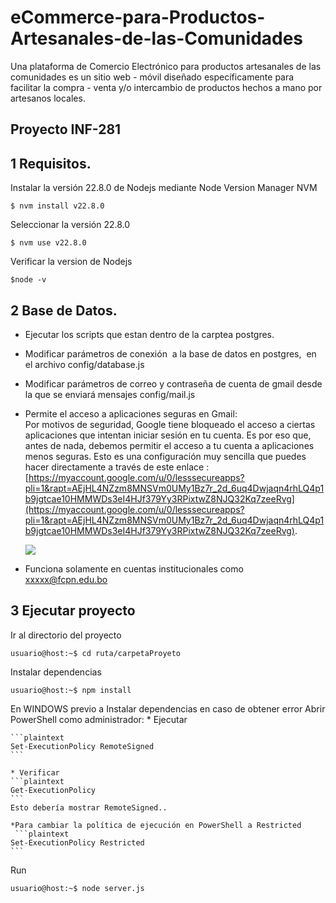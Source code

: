 # eCommerce-para-Productos-Artesanales-de-las-Comunidades
Una plataforma de Comercio Electrónico para productos artesanales de las comunidades es un sitio web - móvil diseñado específicamente para facilitar la compra - venta y/o intercambio de productos hechos a mano por artesanos locales. 

## Proyecto INF-281

## 1 Requisitos.

Instalar la versión 22.8.0 de Nodejs mediante Node Version Manager NVM

```plaintext
$ nvm install v22.8.0
```

Seleccionar la versión 22.8.0

```plaintext
$ nvm use v22.8.0
```

Verificar la version de Nodejs

```plaintext
$node -v
```

## 2 Base de Datos.

*   Ejecutar los scripts que estan dentro de la carptea postgres.
*   Modificar parámetros de conexión  a la base de datos en postgres,  en el archivo config/database.js
*   Modificar parámetros de correo y contraseña de cuenta de gmail desde la que se enviará mensajes config/mail.js
*   Permite el acceso a aplicaciones seguras en Gmail:  
    Por motivos de seguridad, Google tiene bloqueado el acceso a ciertas aplicaciones que intentan iniciar sesión en tu cuenta. Es por eso que, antes de nada, debemos permitir el acceso a tu cuenta a aplicaciones menos seguras. Esto es una configuración muy sencilla que puedes hacer directamente a través de este enlace : [https://myaccount.google.com/u/0/lesssecureapps?pli=1&rapt=AEjHL4NZzm8MNSVm0UMy1Bz7r_2d_6uq4Dwjaqn4rhLQ4p1b9jgtcae10HMMWDs3eI4HJf379Yy3RPixtwZ8NJQ32Kq7zeeRvg](https://myaccount.google.com/u/0/lesssecureapps?pli=1&rapt=AEjHL4NZzm8MNSVm0UMy1Bz7r_2d_6uq4Dwjaqn4rhLQ4p1b9jgtcae10HMMWDs3eI4HJf379Yy3RPixtwZ8NJQ32Kq7zeeRvg).
    
    ![](https://33333.cdn.cke-cs.com/kSW7V9NHUXugvhoQeFaf/images/01a74c9458d9988de468b4137935663d2efbe63bfb04d233.png)
*   Funciona solamente en cuentas institucionales como xxxxx@fcpn.edu.bo    

## 3 Ejecutar proyecto

Ir al directorio del proyecto

```plaintext
usuario@host:~$ cd ruta/carpetaProyeto
```

Instalar dependencias

```plaintext
usuario@host:~$ npm install
```
En WINDOWS previo a Instalar dependencias en caso de obtener error
Abrir PowerShell como administrador:
    * Ejecutar

    ```plaintext
    Set-ExecutionPolicy RemoteSigned
    ```

    * Verificar
    ```plaintext
    Get-ExecutionPolicy
    ```
    Esto debería mostrar RemoteSigned..

    *Para cambiar la política de ejecución en PowerShell a Restricted
     ```plaintext
    Set-ExecutionPolicy Restricted
    ```

Run

```plaintext
usuario@host:~$ node server.js 
```

